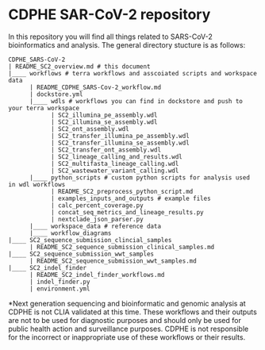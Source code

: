 # CDPHE SAR-CoV-2 repository

In this repository you will find all things related to SARS-CoV-2 bioinformatics and analysis. The general directory stucture is as follows:

```
CDPHE_SARS-CoV-2
| README_SC2_overview.md # this document
|____ workflows # terra workflows and asscoiated scripts and workspace data
      | README_CDPHE_SARS-Cov-2_workflow.md
      | dockstore.yml
      |____ wdls # workflows you can find in dockstore and push to your terra workspace
            | SC2_illumina_pe_assembly.wdl
            | SC2_illumina_se_assembly.wdl
            | SC2_ont_assembly.wdl
            | SC2_transfer_illumina_pe_assembly.wdl
            | SC2_transfer_illumina_se_assembly.wdl
            | SC2_transfer_ont_assembly.wdl
            | SC2_lineage_calling_and_results.wdl
            | SC2_multifasta_lineage_calling.wdl
            | SC2_wastewater_variant_calling.wdl
      |____ python_scripts # custom python scripts for analysis used in wdl workflows
            | README_SC2_preprocess_python_script.md
            | examples_inputs_and_outputs # example files
            | calc_percent_coverage.py
            | concat_seq_metrics_and_lineage_results.py
            | nextclade_json_parser.py
      |____ workspace_data # reference data
      |____ workflow_diagrams
|____ SC2_sequence_submission_clincial_samples
      | README_SC2_sequence_submission_clinical_samples.md
|____ SC2_sequence_submission_wwt_samples
      | README_SC2_sequence_submission_wwt_samples.md
|____ SC2_indel_finder
      | README_SC2_indel_finder_workflows.md
      | indel_finder.py
      | environment.yml
```

*Next generation sequencing and bioinformatic and genomic analysis at CDPHE is not CLIA validated at this time. These workflows and their outputs are not to be used for diagnostic purposes and should only be used for public health action and surveillance purposes. CDPHE is not responsible for the incorrect or inappropriate use of these workflows or their results.
